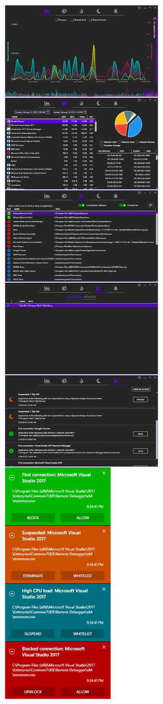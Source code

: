 ![](https://github.com/exct/Argon/blob/master/Graph.png)
![](https://github.com/exct/Argon/blob/master/Usage.png)
![](https://github.com/exct/Argon/blob/master/Firewall.png)
![](https://github.com/exct/Argon/blob/master/Suspended.png)
![](https://github.com/exct/Argon/blob/master/Notifications.png)
![](https://github.com/exct/Argon/blob/master/Toast.png)

